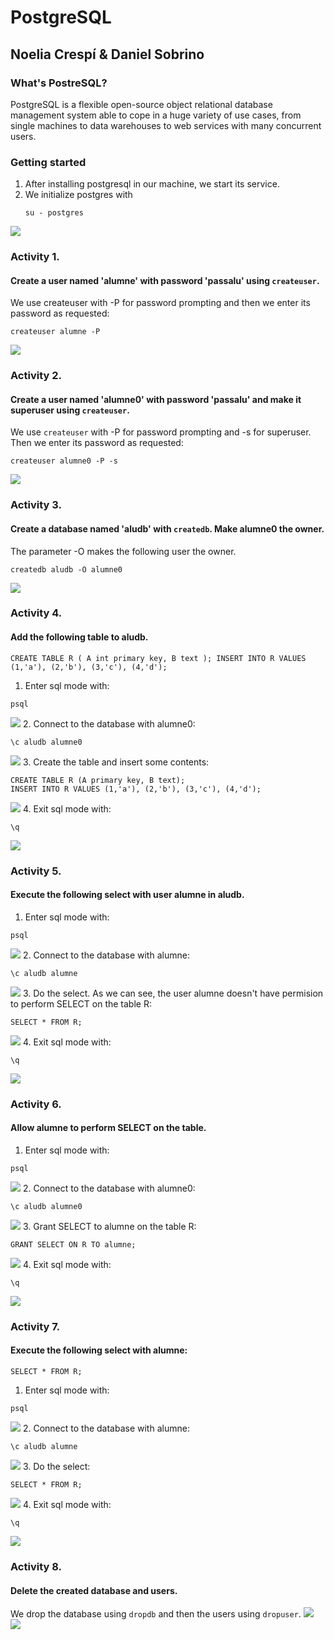 # PostgreSQL
## Noelia Crespí & Daniel Sobrino

### What's PostreSQL?

PostgreSQL is a flexible open-source object relational database management system able to cope in a huge variety of use cases, from single machines to data warehouses to web services with many concurrent users.

### Getting started

1. After installing postgresql in our machine, we start its service.
2. We initialize postgres with 
      ```
      su - postgres
      ``` 
![](Img/0.png)

### Activity 1.
#### Create a user named 'alumne' with password 'passalu' using `createuser`.

We use createuser with -P for password prompting and then we enter its password as requested:
```
createuser alumne -P
```
![](Img/a1.png)

### Activity 2.
#### Create a user named 'alumne0' with password 'passalu' and make it superuser using `createuser`.

We use `createuser` with -P for password prompting and -s for superuser. Then we enter its password as requested:
```
createuser alumne0 -P -s
```
![](Img/a2.png)

### Activity 3.
#### Create a database named 'aludb' with `createdb`. Make alumne0 the owner.

The parameter -O makes the following user the owner.
```
createdb aludb -O alumne0
```
![](Img/a3.png)

### Activity 4.
#### Add the following table to aludb.
`
CREATE TABLE R (
  A int primary key,
  B text
);
INSERT INTO R VALUES (1,'a'), (2,'b'), (3,'c'), (4,'d');
`
1. Enter sql mode with:
```
psql
```
![](Img/a4.1.png)
2. Connect to the database with alumne0:
```
\c aludb alumne0
```
![](Img/a4.2.png)
3. Create the table and insert some contents:
```
CREATE TABLE R (A primary key, B text);
INSERT INTO R VALUES (1,'a'), (2,'b'), (3,'c'), (4,'d');
```
![](Img/a4.3.png)
4. Exit sql mode with:
```
\q
```
![](Img/a4.4.png)

### Activity 5.
#### Execute the following select with user alumne in aludb.
1. Enter sql mode with:
```
psql
```
![](Img/a4.1.png)
2. Connect to the database with alumne:
```
\c aludb alumne
```
![](Img/Maven.png)
3. Do the select. As we can see, the user alumne doesn't have permision to perform SELECT on the table R:
```
SELECT * FROM R;
```
![](Img/a5.png)
4. Exit sql mode with:
```
\q
```
![](Img/a4.4.png)
### Activity 6.
#### Allow alumne to perform SELECT on the table.
1. Enter sql mode with:
```
psql
```
![](Img/a4.1.png)
2. Connect to the database with alumne0:
```
\c aludb alumne0
```
![](Img/a4.2.png)
3. Grant SELECT to alumne on the table R:
```
GRANT SELECT ON R TO alumne;
```
![](Img/a6.1.png)
4. Exit sql mode with:
```
\q
```
![](Img/6.png)

### Activity 7.
#### Execute the following select with alumne:
```
SELECT * FROM R;
```
1. Enter sql mode with:
```
psql
```
![](Img/a4.1.png)
2. Connect to the database with alumne:
```
\c aludb alumne
```
![](Img/a7.2.png)
3. Do the select:
```
SELECT * FROM R;
```
![](Img/a7.3.png)
4. Exit sql mode with:
```
\q
```
![](Img/a4.4.png)

### Activity 8.
#### Delete the created database and users.

We drop the database using `dropdb` and then the users using `dropuser`.
![](Img/a8.1.png)
![](Img/a8.png)

